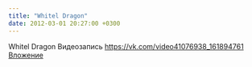 ```yaml
---
title: "Whitel Dragon"
date: 2012-03-01 20:27:00 +0300
---
```


Whitel Dragon
Видеозапись
<a class="vk-attach" href="https://vk.com/video41076938_161894761">https://vk.com/video41076938_161894761</a>
<a class="vk-attach" href="https://vk.com/video41076938_161894761">Вложение</a>

